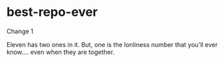 # best-repo-ever

Change 1







Eleven has two ones in it.   But, one is the lonliness number that you'll ever know.... even when they are together.